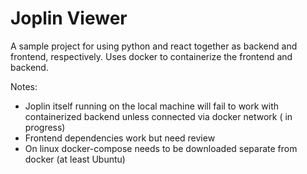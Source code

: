 # Joplin Viewer


A sample project for using python and react together as backend and frontend, respectively. Uses docker to containerize the frontend and backend.


Notes:

* Joplin itself running on the local machine will fail to work with containerized backend unless connected via docker network ( in progress)
* Frontend dependencies work but need review
* On linux docker-compose needs to be downloaded separate from docker (at least Ubuntu)



